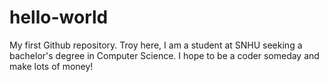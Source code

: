 # hello-world
My first Github repository. 
Troy here, I am a student at SNHU seeking a bachelor's degree in Computer Science.
I hope to be a coder someday and make lots of money!
